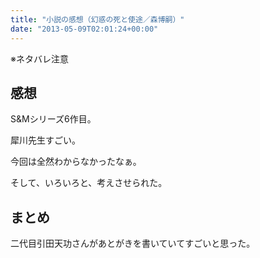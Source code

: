 ```yaml
---
title: "小説の感想（幻惑の死と使途／森博嗣）"
date: "2013-05-09T02:01:24+00:00"
---
```


※ネタバレ注意

## 感想

S&#038;Mシリーズ6作目。

犀川先生すごい。

今回は全然わからなかったなぁ。

そして、いろいろと、考えさせられた。

## まとめ

二代目引田天功さんがあとがきを書いていてすごいと思った。
